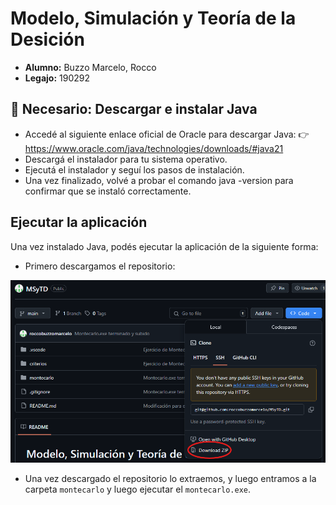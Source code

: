 # Modelo, Simulación y Teoría de la Desición

- **Alumno:** Buzzo Marcelo, Rocco
- **Legajo:** 190292

## 🔧 Necesario: Descargar e instalar Java

- Accedé al siguiente enlace oficial de Oracle para descargar Java: 👉 <https://www.oracle.com/java/technologies/downloads/#java21>
- Descargá el instalador para tu sistema operativo.
- Ejecutá el instalador y seguí los pasos de instalación.
- Una vez finalizado, volvé a probar el comando java -version para confirmar que se instaló correctamente.

## Ejecutar la aplicación

Una vez instalado Java, podés ejecutar la aplicación de la siguiente forma:

- Primero descargamos el repositorio:

![alt text](montecarlo\tutorial-1.png)

- Una vez descargado el repositorio lo extraemos, y luego entramos a la carpeta `montecarlo` y luego ejecutar el `montecarlo.exe`.
